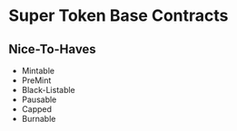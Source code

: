 # Super Token Base Contracts

## Nice-To-Haves

-   Mintable
-   PreMint
-   Black-Listable
-   Pausable
-   Capped
-   Burnable
